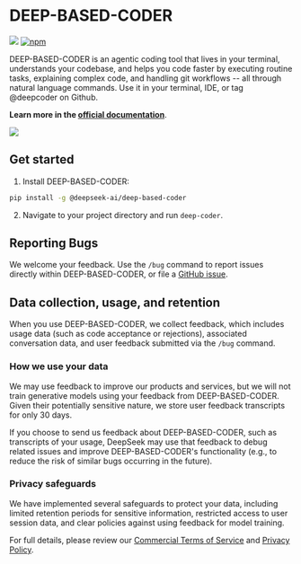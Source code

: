 # DEEP-BASED-CODER

![](https://img.shields.io/badge/Python-3.8%2B-brightgreen?style=flat-square) [![npm]](https://www.npmjs.com/package/@deepseek-ai/deep-based-coder)

[npm]: https://img.shields.io/npm/v/@deepseek-ai/deep-based-coder.svg?style=flat-square

DEEP-BASED-CODER is an agentic coding tool that lives in your terminal, understands your codebase, and helps you code faster by executing routine tasks, explaining complex code, and handling git workflows -- all through natural language commands. Use it in your terminal, IDE, or tag @deepcoder on Github.

**Learn more in the [official documentation](https://docs.deepseek.com/en/docs/deep-based-coder/overview)**.

<img src="./demo.gif" />

## Get started

1. Install DEEP-BASED-CODER:

```sh
pip install -g @deepseek-ai/deep-based-coder
```

2. Navigate to your project directory and run `deep-coder`.

## Reporting Bugs

We welcome your feedback. Use the `/bug` command to report issues directly within DEEP-BASED-CODER, or file a [GitHub issue](https://github.com/deepseek-ai/deep-based-coder/issues).

## Data collection, usage, and retention

When you use DEEP-BASED-CODER, we collect feedback, which includes usage data (such as code acceptance or rejections), associated conversation data, and user feedback submitted via the `/bug` command.

### How we use your data

We may use feedback to improve our products and services, but we will not train generative models using your feedback from DEEP-BASED-CODER. Given their potentially sensitive nature, we store user feedback transcripts for only 30 days.

If you choose to send us feedback about DEEP-BASED-CODER, such as transcripts of your usage, DeepSeek may use that feedback to debug related issues and improve DEEP-BASED-CODER's functionality (e.g., to reduce the risk of similar bugs occurring in the future).

### Privacy safeguards

We have implemented several safeguards to protect your data, including limited retention periods for sensitive information, restricted access to user session data, and clear policies against using feedback for model training.

For full details, please review our [Commercial Terms of Service](https://www.deepseek.com/legal/commercial-terms) and [Privacy Policy](https://www.deepseek.com/legal/privacy).
